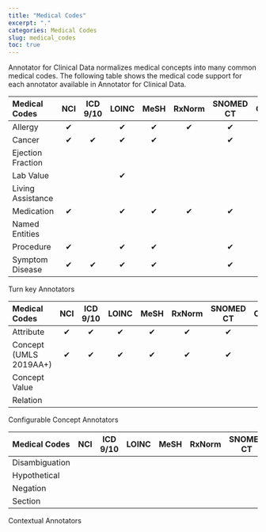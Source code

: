 ```yaml
---
title: "Medical Codes"
excerpt: "."
categories: Medical Codes
slug: medical_codes
toc: true
---
```

<!--                                                                    -->
<!-- (C) Copyright Merative US L.P. and others 2019, 2023               -->
<!--                                                                    -->
<!-- SPDX-License-Identifier: Apache-2.0                                -->
<!--                                                                    -->


<!-- # Medical Codes -->

Annotator for Clinical Data normalizes medical concepts into many common medical codes.  The following table shows the medical code support for each annotator available in Annotator for Clinical Data.

| Medical Codes | NCI | ICD 9/10 | LOINC | MeSH | RxNorm | SNOMED CT | CPT | CCS | HCC | UMLS CUI |
|:--------------|:---:|:--------:|:-----:|:----:|:------:|:---------:|:---:|:---:|:---:|:--------:|
| Allergy | ✔ | | ✔ | ✔ | ✔ | ✔ | | | | ✔ |
| Cancer | ✔ | ✔ | ✔ | ✔ | | ✔ | | ✔ | ✔ | ✔ |
| Ejection Fraction | | | | | | | | | | |
| Lab Value | | | ✔ | | | | | | | |
| Living Assistance | | | | | | | | | | |
| Medication | ✔ | | ✔ | ✔ | ✔ | ✔ | | | | ✔ |
| Named Entities | | | | | | | | | | |
| Procedure | ✔ | | ✔ | ✔ | | ✔ | ✔ | | | ✔ |
| Symptom Disease | ✔ | ✔ | ✔ | ✔ | | ✔ | | ✔ | ✔ | ✔ |

Turn key Annotators

| Medical Codes | NCI | ICD 9/10 | LOINC | MeSH | RxNorm | SNOMED CT | CPT | CCS | HCC | UMLS CUI |
|:--------------|:---:|:--------:|:-----:|:----:|:------:|:---------:|:---:|:---:|:---:|:--------:|
| Attribute | ✔ | ✔ | ✔ | ✔ | ✔ | ✔ | ✔ | ✔ | ✔ | ✔ |
| Concept (UMLS 2019AA+) | ✔ | ✔ | ✔ | ✔ | ✔ | ✔ | ✔ | | | ✔ |
| Concept Value | | | | | | | | | | ✔ |
| Relation | | | | | | | | | | |

Configurable Concept Annotators

| Medical Codes | NCI | ICD 9/10 | LOINC | MeSH | RxNorm | SNOMED CT | CPT | CCS | HCC | UMLS CUI |
|:--------------|:---:|:--------:|:-----:|:----:|:------:|:---------:|:---:|:---:|:---:|:--------:|
| Disambiguation | | | | | | | | | | |
| Hypothetical | | | | | | | | | | |
| Negation | | | | | | | | | | |
| Section | | | | | | | | | | |

Contextual Annotators
